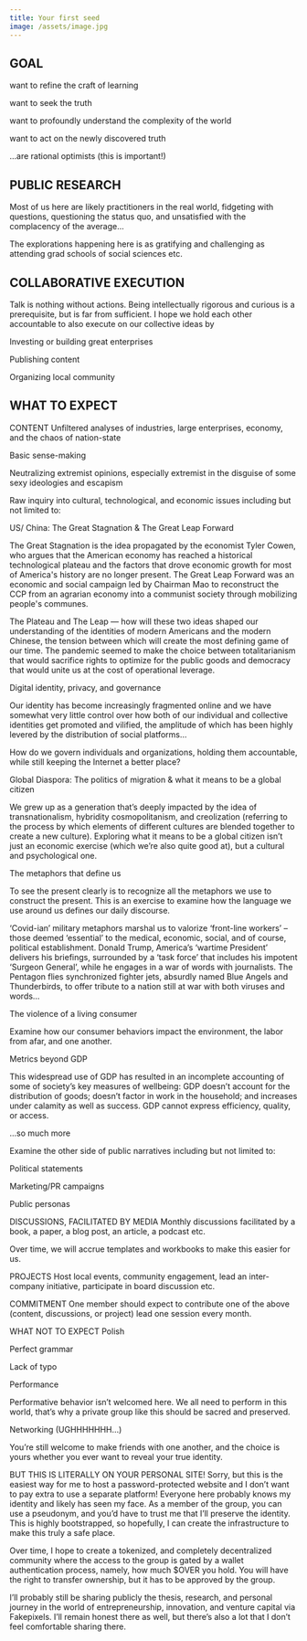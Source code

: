 ```yaml
---
title: Your first seed
image: /assets/image.jpg
---
```

## GOAL
want to refine the craft of learning

want to seek the truth

want to profoundly understand the complexity of the world

want to act on the newly discovered truth  

…are rational optimists (this is important!)

## PUBLIC RESEARCH
Most of us here are likely practitioners in the real world, fidgeting with questions, questioning the status quo, and unsatisfied with the complacency of the average... 

The explorations happening here is as gratifying and challenging as attending grad schools of social sciences etc.

## COLLABORATIVE EXECUTION
Talk is nothing without actions. Being intellectually rigorous and curious is a prerequisite, but is far from sufficient. I hope we hold each other accountable to also execute on our collective ideas by

Investing or building great enterprises

Publishing content

Organizing local community 

## WHAT TO EXPECT
CONTENT
Unfiltered analyses of industries, large enterprises, economy, and the chaos of nation-state

Basic sense-making

Neutralizing extremist opinions, especially extremist in the disguise of some sexy ideologies and escapism 

Raw inquiry into cultural, technological, and economic issues including but not limited to: 

US/ China: The Great Stagnation & The Great Leap Forward

The Great Stagnation is the idea propagated by the economist Tyler Cowen, who argues that the American economy has reached a historical technological plateau and the factors that drove economic growth for most of America's history are no longer present. The Great Leap Forward was an economic and social campaign led by Chairman Mao to reconstruct the CCP from an agrarian economy into a communist society through mobilizing people's communes.

The Plateau and The Leap — how will these two ideas shaped our understanding of the identities of modern Americans and the modern Chinese, the tension between which will create the most defining game of our time. The pandemic seemed to make the choice between totalitarianism that would sacrifice rights to optimize for the public goods and democracy that would unite us at the cost of operational leverage. 

Digital identity, privacy, and governance 

Our identity has become increasingly fragmented online and we have somewhat very little control over how both of our individual and collective identities get promoted and vilified, the amplitude of which has been highly levered by the distribution of social platforms… 

How do we govern individuals and organizations, holding them accountable, while still keeping the Internet a better place? 

Global Diaspora: The politics of migration & what it means to be a global citizen

We grew up as a generation that’s deeply impacted by the idea of transnationalism, hybridity cosmopolitanism, and creolization (referring to the process by which elements of different cultures are blended together to create a new culture). Exploring what it means to be a global citizen isn’t just an economic exercise (which we’re also quite good at), but a cultural and psychological one. 

The metaphors that define us 

To see the present clearly is to recognize all the metaphors we use to construct the present. This is an exercise to examine how the language we use around us defines our daily discourse. 

‘Covid-ian’ military metaphors marshal us to valorize ‘front-line workers’ – those deemed ‘essential’ to the medical, economic, social, and of course, political establishment. Donald Trump, America’s ‘wartime President’ delivers his briefings, surrounded by a ‘task force’ that includes his impotent ‘Surgeon General’, while he engages in a war of words with journalists. The Pentagon flies synchronized fighter jets, absurdly named Blue Angels and Thunderbirds, to offer tribute to a nation still at war with both viruses and words…

The violence of a living consumer

Examine how our consumer behaviors impact the environment, the labor from afar, and one another. 

Metrics beyond GDP

This widespread use of GDP has resulted in an incomplete accounting of some of society’s key measures of wellbeing: GDP doesn’t account for the distribution of goods; doesn’t factor in work in the household; and increases under calamity as well as success. GDP cannot express efficiency, quality, or access.

…so much more

Examine the other side of public narratives including but not limited to:

Political statements

Marketing/PR campaigns

Public personas

DISCUSSIONS, FACILITATED BY MEDIA
Monthly discussions facilitated by a book, a paper, a blog post, an article, a podcast etc.

Over time, we will accrue templates and workbooks to make this easier for us. 

PROJECTS
Host local events, community engagement, lead an inter-company initiative, participate in board discussion etc.

COMMITMENT
One member should expect to contribute one of the above (content, discussions, or project) lead one session every month. 

WHAT NOT TO EXPECT
Polish

Perfect grammar

Lack of typo

Performance

Performative behavior isn’t welcomed here. We all need to perform in this world, that’s why a private group like this should be sacred and preserved. 

Networking (UGHHHHHHH…) 

You’re still welcome to make friends with one another, and the choice is yours whether you ever want to reveal your true identity. 

BUT THIS IS LITERALLY ON YOUR PERSONAL SITE!
Sorry, but this is the easiest way for me to host a password-protected website and I don’t want to pay extra to use a separate platform! Everyone here probably knows my identity and likely has seen my face. As a member of the group, you can use a pseudonym, and you’d have to trust me that I’ll preserve the identity. This is highly bootstrapped, so hopefully, I can create the infrastructure to make this truly a safe place. 

Over time, I hope to create a tokenized, and completely decentralized community where the access to the group is gated by a wallet authentication process, namely, how much $OVER you hold. You will have the right to transfer ownership, but it has to be approved by the group. 

I’ll probably still be sharing publicly the thesis, research, and personal journey in the world of entrepreneurship, innovation, and venture capital via Fakepixels. I’ll remain honest there as well, but there’s also a lot that I don’t feel comfortable sharing there. 
